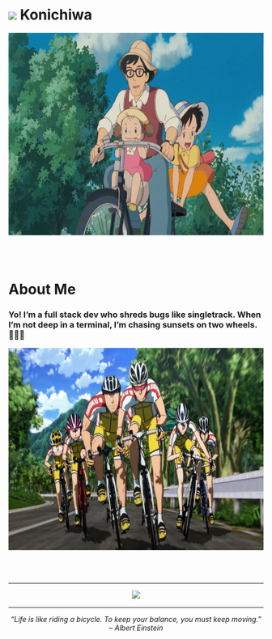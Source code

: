 <!-- Intro -->
<h1 align="left">
  <img src="https://em-content.zobj.net/source/animated-noto-color-emoji/356/waving-hand_1f44b.gif" height="40" />
  Konichiwa
</h1>

<!-- Banner Image -->
<div align="center">
  <img height="400" width="auto" alt="Cycling Banner" src="assets/banner.jpg" />
</div>

<br><br>

<!-- About Me -->
# About Me

### Yo! I’m a full stack dev who shreds bugs like singletrack. When I’m not deep in a terminal, I’m chasing sunsets on two wheels. 🌄🚵‍♂️

<!-- Cycling Image -->
<div align="center">
  <img height="400" width="auto" alt="Cycling Vibes" src="assets/cycling.jpg" />
</div>

<br><br>

---

<!-- 📊 GitHub Stats -->
<p align="center">
  <img src="https://github-readme-stats.vercel.app/api?username=Ayushjsgithub&show_icons=true&theme=radical" />
</p>

---

<!-- Footer Quote -->
<p align="center">
  <em>“Life is like riding a bicycle. To keep your balance, you must keep moving.” – Albert Einstein</em>
</p>
